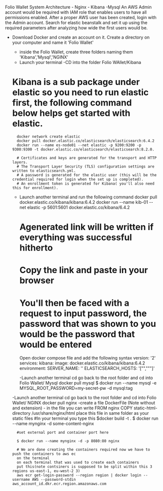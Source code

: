 Folio Wallet System Architecture
    - Nginx 
    - Kibana
    -Mysql
An AWS Admin account would be required with IAM role that enables users to have all permissions enabled.
After a proper AWS user has been created, login with the Admin account.
Search for elastic beanstalk and set it up using the required parameters after analyzing how wide the first users would be.

- Download Docker and create an account on it. 
   Create a  directory on your computer and name it 'Folio Wallet'
   - inside the Folio Wallet, create three folders naming them 'Kibana','Mysql','NGINX'
   - Launch your terminal
    -CD into the folder Folio WAllet/Kibana
    # Kibana is a sub package under elastic so you need to run elastic first, the following command below helps get started with elastic.
        docker network create elastic
        docker pull docker.elastic.co/elasticsearch/elasticsearch:6.4.2
        docker run --name es-node01 --net elastic -p 9200:9200 -p 9300:9300 -t docker.elastic.co/elasticsearch/elasticsearch:8.2.0.

        # Certificates and keys are generated for the transport and HTTP layers.
        # The Transport Layer Security (TLS) configuration settings are written to elasticsearch.yml.
        # A password is generated for the elastic user (this will be the credential required for login when the set up is completed).
        # An enrollment token is generated for Kibana( you'll also need this for enrollment).

    - Launch another terminal and run the following command
        docker pull docker.elastic.co/kibana/kibana:6.4.2
        docker run --name kib-01 --net elastic -p 5601:5601 docker.elastic.co/kibana/6.4.2

        # Agenerated link will be written if everything was successful hitherto
        # Copy the link and paste in your browser
        # You'll then be faced with a request to input password, the password that was shown to you would be the password that would be entered
        Open docker compose file and add the following syntax
        version: '2'
services:
  kibana:
    image: docker.elastic.co/kibana/kibana:6.4.2
    environment:
      SERVER_NAME: ''
      ELASTICSEARCH_HOSTS: '["","""]'

    
      -Launch another terminal cd go back to the root folder and cd into Folio Wallet/ Mysql
        docker pull mysql
        $ docker run --name mysql -e MYSQL_ROOT_PASSWORD=my-secret-pw -d mysql:tag

    -Launch another terminal cd go back to the root folder and cd into Folio Wallet/ NGINX
        docker pull nginx
        -create a file DockerFile (Note without and extension)
        - in the file you can write FROM nginx
        COPY static-html-directory /usr/share/nginx/html
        place this file in same folder as your static files
        #In your terminal you type this
        $docker build -t .
        $ docker run --name mynginx -d some-content-nginx

        #set external port and container port here 
        
        $ docker run --name mynginx -d -p 8080:80 nginx

        # We are done creating the containers required now we have to push the containers to aws ec
        on the terminal 
        on each terminal that was used to create each containers 
        put this(note contsiners is supposed to be split within this 3 regions us-east-1, eu-west-2 3)
        aws ecr get-login-password --region region | docker login --username AWS --password-stdin aws_account_id.dkr.ecr.region.amazonaws.com

        

